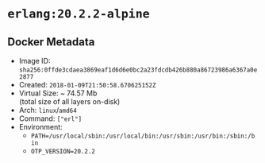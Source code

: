 # `erlang:20.2.2-alpine`

## Docker Metadata

- Image ID: `sha256:0ffde3cdaea3869eaf1d6d6e0bc2a23fdcdb426b880a86723986a6367a0e2877`
- Created: `2018-01-09T21:50:58.670625152Z`
- Virtual Size: ~ 74.57 Mb  
  (total size of all layers on-disk)
- Arch: `linux`/`amd64`
- Command: `["erl"]`
- Environment:
  - `PATH=/usr/local/sbin:/usr/local/bin:/usr/sbin:/usr/bin:/sbin:/bin`
  - `OTP_VERSION=20.2.2`

